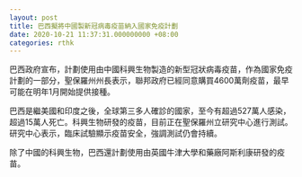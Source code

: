 ```yaml
---
layout: post
title: 巴西擬將中國製新冠病毒疫苗納入國家免疫計劃
date: 2020-10-21 11:37:31.000000000 +08:00
categories: rthk
---
```


巴西政府宣布，計劃使用由中國科興生物製造的新型冠狀病毒疫苗，作為國家免疫計劃的一部分，聖保羅州州長表示，聯邦政府已經同意購買4600萬劑疫苗，最早可能在明年1月開始提供接種。

巴西是繼美國和印度之後，全球第三多人確診的國家，至今有超過527萬人感染，超過15萬人死亡。科興生物研發的疫苗，目前正在聖保羅州立研究中心進行測試。研究中心表示，臨床試驗顯示疫苗安全，強調測試仍會持續。

除了中國的科興生物，巴西還計劃使用由英國牛津大學和藥廠阿斯利康研發的疫苗。
